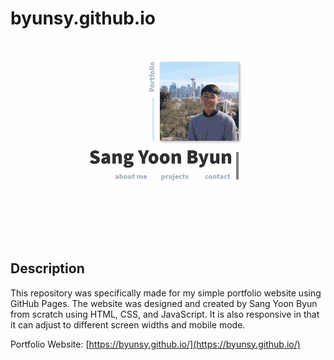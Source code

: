 # byunsy.github.io

<p align="center">
  <img src="https://github.com/byunsy/byunsy.github.io/blob/main/img/portfolio.gif" alt="image"/>
</p>

## Description

This repository was specifically made for my simple portfolio website using GitHub Pages. The website was designed and created by Sang Yoon Byun from scratch using HTML, CSS, and JavaScript. It is also responsive in that it can adjust to different screen widths and mobile mode.

Portfolio Website: [https://byunsy.github.io/](https://byunsy.github.io/)
